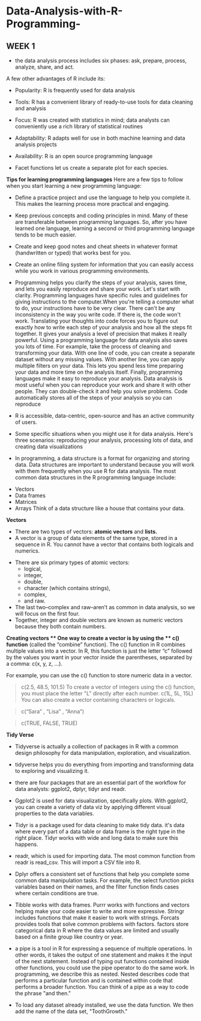 # Data-Analysis-with-R-Programming-

## WEEK 1
- the data analysis process
includes six phases: ask, prepare, process,
analyze, share, and act. 

A few other advantages of R include its:

-  Popularity: R is frequently used for data analysis
- Tools: R has a convenient library of ready-to-use tools for data cleaning and analysis
- Focus: R was created with statistics in mind; data analysts can conveniently use a rich library of statistical routines
- Adaptability: R adapts well for use in both machine learning and data analysis projects
- Availability: R is an open source programming language  

 - Facet functions let us create
a separate plot for each species.

**Tips for learning programming languages**
Here are a few tips to follow when you start learning a new programming language:

- Define a practice project and use the language to help you complete it. This makes the learning process more practical and engaging.  
- Keep previous concepts and coding principles in mind. Many of these are transferable between programming languages. So, after you have learned one language, learning a second or third programming language tends to be much easier. 
- Create and keep good notes and cheat sheets in whatever format (handwritten or typed) that works best for you.
- Create an online filing system for information that you can easily access while you work in various programming environments.

- Programming helps you clarify
the steps of your analysis, saves time, and lets you easily reproduce and
share your work. Let's start with clarity. Programming languages
have specific rules and guidelines for giving
instructions to the computer.When you're telling a
computer what to do, your instructions have
to be very clear. There can't be any inconsistency in the way you write code. If there is, the code won't work. Translating your
thoughts into code forces you to figure out
exactly how to write each step of your analysis and how
all the steps fit together. It gives your analysis a level of precision that makes
it really powerful. Using a programming language for data analysis also
saves you lots of time. For example, take the process of cleaning and
transforming your data. With one line of code, you can create a separate dataset without any missing values. With another line, you can apply multiple
filters on your data. This lets you spend
less time preparing your data and more time
on the analysis itself. Finally, programming
languages make it easy to reproduce
your analysis. Data analysis is
most useful when you can reproduce your work and
share it with other people. They can double-check it and
help you solve problems. Code automatically stores
all of the steps of your analysis so
you can reproduce


- R is accessible, data-centric, open-source and has an active community of users.
- Some specific situations when you might use it for data analysis.
Here's three scenarios: reproducing your analysis, processing lots of data, and creating data visualizations


* In programming, a data structure is a format for organizing and storing data. Data structures are important to understand because you will work with them frequently when you use R for data analysis. The most common data structures in the R programming language include: 

- Vectors
- Data frames
- Matrices
- Arrays
Think of a data structure like a house that contains your data.

**Vectors**
* There are two types of vectors: **atomic vectors** and **lists.**
* A vector is a group of data elements of the same type, stored in a sequence in R. You cannot have a vector that contains both logicals and numerics. 

- There are six primary types of atomic vectors: 
  - logical, 
  - integer, 
  - double, 
  - character (which contains strings),
  -  complex,
  -   and raw. 
- The last two–complex and raw–aren’t as common in data analysis, so we will focus on the first four.
-  Together, integer and double vectors are known as numeric vectors because they both contain numbers.

**Creating vectors  **
One way to create a vector is by using the ** c() function** (called the “combine” function). The c() function in R combines multiple values into a vector. In R, this function is just the letter “c” followed by the values you want in your vector inside the parentheses, separated by a comma: c(x, y, z, …).

For example, you can use the c() function to store numeric data in a vector. 
> c(2.5, 48.5, 101.5)
To create a vector of integers using the c() function, you must place the letter "L" directly after each number.
> c(1L, 5L, 15L)
You can also create a vector containing characters or logicals. 

> c(“Sara” , “Lisa” , “Anna”)

> c(TRUE, FALSE, TRUE)

**Tidy Verse**
- Tidyverse is actually a collection of
packages in R with a common design philosophy for data manipulation,
exploration, and visualization.

- tidyverse helps
you do everything from importing and transforming data to exploring and
visualizing it.

- there are four packages that are an essential part of the workflow for data analysts: ggplot2,
dplyr, tidyr and readr.

-  Ggplot2 is used for data visualization,
specifically plots. With ggplot2, you can create
a variety of data viz by applying different visual properties
to the data variables. 

- Tidyr is a package used for
data cleaning to make tidy data. it's data where every part of a data table or data frame
is the right type in the right place. Tidyr works with wide and
long data to make sure this happens.

- readr,
which is used for importing data. The most common function
from readr is read_csv. This will import a CSV file into R. 


- Dplyr offers a consistent set
of functions that help you complete some common
data manipulation tasks. For example, the select function
picks variables based on their names, and the filter function finds cases
where certain conditions are true. 

- Tibble works with data frames. Purrr works with functions and vectors helping make your code
easier to write and more expressive. Stringr includes functions that make
it easier to work with strings. Forcats provides tools that solve
common problems with factors.
factors store categorical data in R where the data values are limited and usually based on a finite
group like country or year. 

- a pipe is a tool in
R for expressing a sequence of
multiple operations. In other words, it
takes the output of one statement and makes it the input of the
next statement. Instead of typing out functions contained inside other functions, you could use the pipe
operator to do the same work. In programming, we
describe this as nested. Nested describes
code that performs a particular function and is contained within code that
performs a broader function. You can think of a
pipe as a way to code the phrase "and then."


- To load any dataset
already installed, we use the data function. We then add the name of the
data set, "ToothGrowth."
























